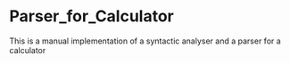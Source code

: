 # Parser_for_Calculator
This is a manual implementation of a syntactic analyser and a parser for a calculator 
